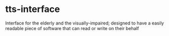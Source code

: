# tts-interface
Interface for the elderly and the visually-impaired; designed to have a easily readable piece of software that can read or write on their behalf
